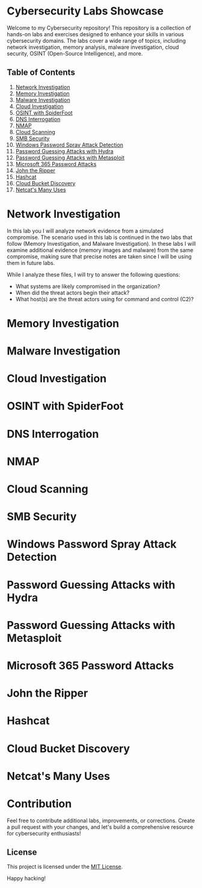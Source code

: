 # Cybersecurity Labs Showcase

Welcome to my Cybersecurity repository! This repository is a collection of hands-on labs and exercises designed to enhance your skills in various cybersecurity domains. The labs cover a wide range of topics, including network investigation, memory analysis, malware investigation, cloud security, OSINT (Open-Source Intelligence), and more.

## Table of Contents

1. [Network Investigation](#network-investigation)
2. [Memory Investigation](#memory-investigation)
3. [Malware Investigation](#malware-investigation)
4. [Cloud Investigation](#cloud-investigation)
5. [OSINT with SpiderFoot](#osint-with-spiderfoot)
6. [DNS Interrogation](#dns-interrogation)
7. [NMAP](#nmap)
8. [Cloud Scanning](#cloud-scanning)
9. [SMB Security](#smb-security)
10. [Windows Password Spray Attack Detection](#windows-password-spray-attack-detection)
11. [Password Guessing Attacks with Hydra](#password-guessing-attacks-with-hydra)
12. [Password Guessing Attacks with Metasploit](#password-guessing-attacks-with-metasploit)
13. [Microsoft 365 Password Attacks](#microsoft-365-password-attacks)
14. [John the Ripper](#john-the-ripper)
15. [Hashcat](#hashcat)
16. [Cloud Bucket Discovery](#cloud-bucket-discovery)
17. [Netcat's Many Uses](#netcats-many-uses)

# Network Investigation
In this lab you I will analyze network evidence from a simulated compromise.
The scenario used in this lab is continued in the two labs that follow (Memory Investigation, and Malware Investigation). In these labs I will examine additional evidence (memory images and malware) from the same compromise, making sure that precise notes are taken since I will be using them in future labs.

While I analyze these files, I will try to answer the following questions:

*   What systems are likely compromised in the organization?
*   When did the threat actors begin their attack?
*   What host(s) are the threat actors using for command and control (C2)?
  
# Memory Investigation



# Malware Investigation



# Cloud Investigation



# OSINT with SpiderFoot



# DNS Interrogation



# NMAP



# Cloud Scanning



# SMB Security



# Windows Password Spray Attack Detection



# Password Guessing Attacks with Hydra



# Password Guessing Attacks with Metasploit



# Microsoft 365 Password Attacks


# John the Ripper



# Hashcat



# Cloud Bucket Discovery



# Netcat's Many Uses



# Contribution

Feel free to contribute additional labs, improvements, or corrections. Create a pull request with your changes, and let's build a comprehensive resource for cybersecurity enthusiasts!

## License

This project is licensed under the [MIT License](LICENSE).

Happy hacking!
 
